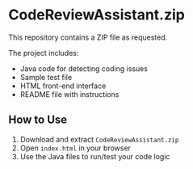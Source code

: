 # CodeReviewAssistant.zip

This repository contains a ZIP file as requested.

The project includes:
- Java code for detecting coding issues
- Sample test file
- HTML front-end interface
- README file with instructions

## How to Use
1. Download and extract `CodeReviewAssistant.zip`
2. Open `index.html` in your browser
3. Use the Java files to run/test your code logic
